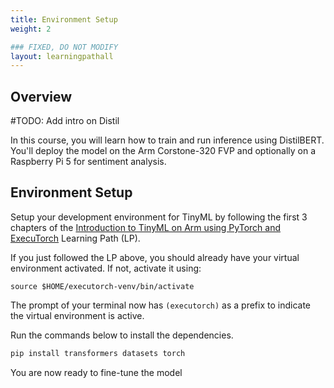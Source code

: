 ```yaml
---
title: Environment Setup
weight: 2

### FIXED, DO NOT MODIFY
layout: learningpathall
---
```


## Overview 
#TODO: Add intro on Distil

In this course, you will learn how to train and run inference using DistilBERT. You'll deploy the model on the Arm Corstone-320 FVP and optionally on a Raspberry Pi 5 for sentiment analysis.

## Environment Setup
Setup your development environment for TinyML by following the first 3 chapters of the [Introduction to TinyML on Arm using PyTorch and ExecuTorch](/learning-paths/embedded-and-microcontrollers/introduction-to-tinyml-on-arm) Learning Path (LP).


If you just followed the LP above, you should already have your virtual environment activated. If not, activate it using: 

```console
source $HOME/executorch-venv/bin/activate
```
The prompt of your terminal now has `(executorch)` as a prefix to indicate the virtual environment is active.

Run the commands below to install the dependencies.

```bash
pip install transformers datasets torch
```
You are now ready to fine-tune the model


